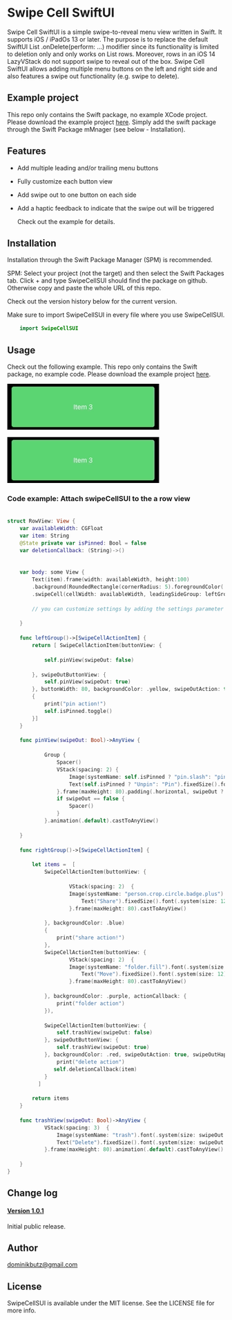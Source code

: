 # Swipe Cell SwiftUI


Swipe Cell SwiftUI is a simple swipe-to-reveal menu view written in Swift. It supports iOS / iPadOs 13 or later. The purpose is to replace the default SwiftUI List .onDelete(perform: ...) modifier since its functionality is limited to deletion only and only works on List rows. Moreover, rows in an iOS 14 LazyVStack do not support swipe to reveal out of the box.
 Swipe Cell SwiftUI allows adding multiple menu buttons on the left and right side and also features a swipe out functionality (e.g. swipe to delete).
 

## Example project

This repo only contains the Swift package, no example XCode project. Please download the example project [here](https://github.com/DominikButz/SwipeCellSUI_Example.git).
Simply add the swift package through the Swift Package mMnager (see below - Installation). 

## Features

* Add multiple leading and/or trailing menu buttons 
* Fully customize each button view
* Add swipe out to one button on each side
* Add a haptic feedback to indicate that the swipe out will be triggered 


	Check out the example for details. 
	
	
## Installation


Installation through the Swift Package Manager (SPM) is recommended. 

SPM:
Select your project (not the target) and then select the Swift Packages tab. Click + and type SwipeCellSUI should find the package on github. Otherwise copy and paste the whole URL of this repo.


Check out the version history below for the current version.


Make sure to import SwipeCellSUI in every file where you use SwipeCellSUI. 

```Swift
    import SwipeCellSUI
```

## Usage

Check out the following example. This repo only contains the Swift package, no example code. Please download the example project [here](https://github.com/DominikButz/SwipeCellSUI_Example.git).

![SwipeCellSUI example](gitResources/pinLeadingExample.gif) 


![SwipeCellSUI example](gitResources/multipleTrailingExample.gif) 


### Code example: Attach swipeCellSUI to the a row view

```Swift

struct RowView: View {
    var availableWidth: CGFloat
    var item: String
    @State private var isPinned: Bool = false
    var deletionCallback: (String)->()
 
    
    var body: some View {
        Text(item).frame(width: availableWidth, height:100)
        .background(RoundedRectangle(cornerRadius: 5).foregroundColor(.green))
        .swipeCell(cellWidth: availableWidth, leadingSideGroup: leftGroup(), trailingSideGroup: rightGroup())  
        
        // you can customize settings by adding the settings parameter at the end
     
    }
    
    func leftGroup()->[SwipeCellActionItem] {
        return [ SwipeCellActionItem(buttonView: {
            
            self.pinView(swipeOut: false)
            
        }, swipeOutButtonView: {
            self.pinView(swipeOut: true)
        }, buttonWidth: 80, backgroundColor: .yellow, swipeOutAction: true, swipeOutHapticFeedbackType: .success, swipeOutIsDestructive: false)
        {
            print("pin action!")
            self.isPinned.toggle()
        }]
    }
    
    func pinView(swipeOut: Bool)->AnyView {

            Group {
                Spacer()
                VStack(spacing: 2) {
                    Image(systemName: self.isPinned ? "pin.slash": "pin").font(.system(size: 24)).foregroundColor(.white)
                    Text(self.isPinned ? "Unpin": "Pin").fixedSize().font(.system(size: 14)).foregroundColor(.white)
                }.frame(maxHeight: 80).padding(.horizontal, swipeOut ? 20 : 5)
                if swipeOut == false {
                    Spacer()
                } 
            }.animation(.default).castToAnyView()

    }

    func rightGroup()->[SwipeCellActionItem] {

        let items =  [
            SwipeCellActionItem(buttonView: {
    
                    VStack(spacing: 2)  {
                    Image(systemName: "person.crop.circle.badge.plus").font(.system(size: 22)).foregroundColor(.white)
                        Text("Share").fixedSize().font(.system(size: 12)).foregroundColor(.white)
                    }.frame(maxHeight: 80).castToAnyView()

            }, backgroundColor: .blue)
            {
                print("share action!")
            },
            SwipeCellActionItem(buttonView: {
                    VStack(spacing: 2)  {
                    Image(systemName: "folder.fill").font(.system(size: 22)).foregroundColor(.white)
                        Text("Move").fixedSize().font(.system(size: 12)).foregroundColor(.white)
                    }.frame(maxHeight: 80).castToAnyView()
          
            }, backgroundColor: .purple, actionCallback: {
                print("folder action")
            }),
            
            SwipeCellActionItem(buttonView: {
                self.trashView(swipeOut: false)
            }, swipeOutButtonView: {
                self.trashView(swipeOut: true)
            }, backgroundColor: .red, swipeOutAction: true, swipeOutHapticFeedbackType: .warning, swipeOutIsDestructive: true) {
                print("delete action")
               self.deletionCallback(item)
            }
          ]
        
        return items
    }
    
    func trashView(swipeOut: Bool)->AnyView {
            VStack(spacing: 3)  {
                Image(systemName: "trash").font(.system(size: swipeOut ? 28 : 22)).foregroundColor(.white)
                Text("Delete").fixedSize().font(.system(size: swipeOut ? 16 : 12)).foregroundColor(.white)
            }.frame(maxHeight: 80).animation(.default).castToAnyView()
        
    }
}

```

## Change log

#### [Version 1.0.1](https://github.com/DominikButz/SwipeCellSUI/releases/tag/1.0.1)

Initial public release. 


## Author

dominikbutz@gmail.com

## License

SwipeCellSUI is available under the MIT license. See the LICENSE file for more info.
